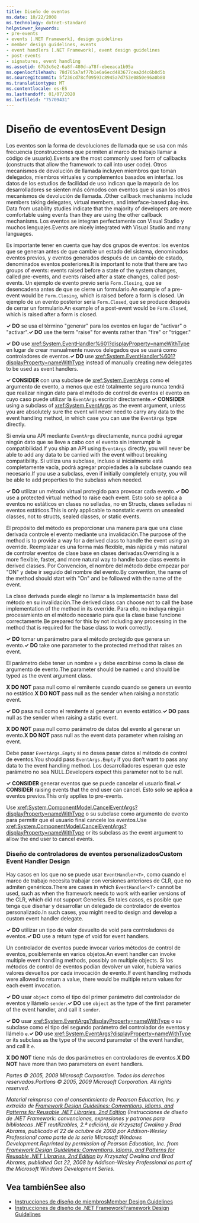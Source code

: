 ```yaml
---
title: Diseño de eventos
ms.date: 10/22/2008
ms.technology: dotnet-standard
helpviewer_keywords:
- pre-events
- events [.NET Framework], design guidelines
- member design guidelines, events
- event handlers [.NET Framework], event design guidelines
- post-events
- signatures, event handling
ms.assetid: 67b3c6e2-6a8f-480d-a78f-ebeeaca1b95a
ms.openlocfilehash: 78d765a7af77b1e6a6ecd483677cea2d4c6b0d5b
ms.sourcegitcommit: 5f236cd78cf09593c8945a7d753e0850e96a0b80
ms.translationtype: MT
ms.contentlocale: es-ES
ms.lasthandoff: 01/07/2020
ms.locfileid: "75709431"
---
```

# <a name="event-design"></a><span data-ttu-id="be035-102">Diseño de eventos</span><span class="sxs-lookup"><span data-stu-id="be035-102">Event Design</span></span>
<span data-ttu-id="be035-103">Los eventos son la forma de devoluciones de llamada que se usa con más frecuencia (construcciones que permiten al marco de trabajo llamar a código de usuario).</span><span class="sxs-lookup"><span data-stu-id="be035-103">Events are the most commonly used form of callbacks (constructs that allow the framework to call into user code).</span></span> <span data-ttu-id="be035-104">Otros mecanismos de devolución de llamada incluyen miembros que toman delegados, miembros virtuales y complementos basados en interfaz. los datos de los estudios de facilidad de uso indican que la mayoría de los desarrolladores se sienten más cómodos con eventos que si usan los otros mecanismos de devolución de llamada. .</span><span class="sxs-lookup"><span data-stu-id="be035-104">Other callback mechanisms include members taking delegates, virtual members, and interface-based plug-ins. Data from usability studies indicate that the majority of developers are more comfortable using events than they are using the other callback mechanisms.</span></span> <span data-ttu-id="be035-105">Los eventos se integran perfectamente con Visual Studio y muchos lenguajes.</span><span class="sxs-lookup"><span data-stu-id="be035-105">Events are nicely integrated with Visual Studio and many languages.</span></span>  
  
 <span data-ttu-id="be035-106">Es importante tener en cuenta que hay dos grupos de eventos: los eventos que se generan antes de que cambie un estado del sistema, denominados eventos previos, y eventos generados después de un cambio de estado, denominados eventos posteriores.</span><span class="sxs-lookup"><span data-stu-id="be035-106">It is important to note that there are two groups of events: events raised before a state of the system changes, called pre-events, and events raised after a state changes, called post-events.</span></span> <span data-ttu-id="be035-107">Un ejemplo de evento previo sería `Form.Closing`, que se desencadena antes de que se cierre un formulario.</span><span class="sxs-lookup"><span data-stu-id="be035-107">An example of a pre-event would be `Form.Closing`, which is raised before a form is closed.</span></span> <span data-ttu-id="be035-108">Un ejemplo de un evento posterior sería `Form.Closed`, que se produce después de cerrar un formulario.</span><span class="sxs-lookup"><span data-stu-id="be035-108">An example of a post-event would be `Form.Closed`, which is raised after a form is closed.</span></span>  
  
 <span data-ttu-id="be035-109">**✓ DO** se usa el término "generar" para los eventos en lugar de "activar" o "activar".</span><span class="sxs-lookup"><span data-stu-id="be035-109">**✓ DO** use the term "raise" for events rather than "fire" or "trigger."</span></span>  
  
 <span data-ttu-id="be035-110">**✓ DO** use <xref:System.EventHandler%601?displayProperty=nameWithType> en lugar de crear manualmente nuevos delegados que se usará como controladores de eventos.</span><span class="sxs-lookup"><span data-stu-id="be035-110">**✓ DO** use <xref:System.EventHandler%601?displayProperty=nameWithType> instead of manually creating new delegates to be used as event handlers.</span></span>  
  
 <span data-ttu-id="be035-111">**✓ CONSIDER** con una subclase de <xref:System.EventArgs> como el argumento de evento, a menos que esté totalmente seguro nunca tendrá que realizar ningún dato para el método de control de eventos el evento en cuyo caso puede utilizar la `EventArgs` escribir directamente.</span><span class="sxs-lookup"><span data-stu-id="be035-111">**✓ CONSIDER** using a subclass of <xref:System.EventArgs> as the event argument, unless you are absolutely sure the event will never need to carry any data to the event handling method, in which case you can use the `EventArgs` type directly.</span></span>  
  
 <span data-ttu-id="be035-112">Si envía una API mediante `EventArgs` directamente, nunca podrá agregar ningún dato que se lleve a cabo con el evento sin interrumpir la compatibilidad.</span><span class="sxs-lookup"><span data-stu-id="be035-112">If you ship an API using `EventArgs` directly, you will never be able to add any data to be carried with the event without breaking compatibility.</span></span> <span data-ttu-id="be035-113">Si utiliza una subclase, incluso si inicialmente está completamente vacía, podrá agregar propiedades a la subclase cuando sea necesario.</span><span class="sxs-lookup"><span data-stu-id="be035-113">If you use a subclass, even if initially completely empty, you will be able to add properties to the subclass when needed.</span></span>  
  
 <span data-ttu-id="be035-114">**✓ DO** utilizar un método virtual protegido para provocar cada evento.</span><span class="sxs-lookup"><span data-stu-id="be035-114">**✓ DO** use a protected virtual method to raise each event.</span></span> <span data-ttu-id="be035-115">Esto solo se aplica a eventos no estáticos en clases no selladas, no en Structs, clases selladas ni eventos estáticos.</span><span class="sxs-lookup"><span data-stu-id="be035-115">This is only applicable to nonstatic events on unsealed classes, not to structs, sealed classes, or static events.</span></span>  
  
 <span data-ttu-id="be035-116">El propósito del método es proporcionar una manera para que una clase derivada controle el evento mediante una invalidación.</span><span class="sxs-lookup"><span data-stu-id="be035-116">The purpose of the method is to provide a way for a derived class to handle the event using an override.</span></span> <span data-ttu-id="be035-117">Reemplazar es una forma más flexible, más rápida y más natural de controlar eventos de clase base en clases derivadas.</span><span class="sxs-lookup"><span data-stu-id="be035-117">Overriding is a more flexible, faster, and more natural way to handle base class events in derived classes.</span></span> <span data-ttu-id="be035-118">Por Convención, el nombre del método debe empezar por "ON" y debe ir seguido del nombre del evento.</span><span class="sxs-lookup"><span data-stu-id="be035-118">By convention, the name of the method should start with "On" and be followed with the name of the event.</span></span>  
  
 <span data-ttu-id="be035-119">La clase derivada puede elegir no llamar a la implementación base del método en su invalidación.</span><span class="sxs-lookup"><span data-stu-id="be035-119">The derived class can choose not to call the base implementation of the method in its override.</span></span> <span data-ttu-id="be035-120">Para ello, no incluya ningún procesamiento en el método necesario para que la clase base funcione correctamente.</span><span class="sxs-lookup"><span data-stu-id="be035-120">Be prepared for this by not including any processing in the method that is required for the base class to work correctly.</span></span>  
  
 <span data-ttu-id="be035-121">**✓ DO** tomar un parámetro para el método protegido que genera un evento.</span><span class="sxs-lookup"><span data-stu-id="be035-121">**✓ DO** take one parameter to the protected method that raises an event.</span></span>  
  
 <span data-ttu-id="be035-122">El parámetro debe tener un nombre `e` y debe escribirse como la clase de argumento de evento.</span><span class="sxs-lookup"><span data-stu-id="be035-122">The parameter should be named `e` and should be typed as the event argument class.</span></span>  
  
 <span data-ttu-id="be035-123">**X DO NOT** pasa null como el remitente cuando cuando se genera un evento no estático.</span><span class="sxs-lookup"><span data-stu-id="be035-123">**X DO NOT** pass null as the sender when raising a nonstatic event.</span></span>  
  
 <span data-ttu-id="be035-124">**✓ DO** pasa null como el remitente al generar un evento estático.</span><span class="sxs-lookup"><span data-stu-id="be035-124">**✓ DO** pass null as the sender when raising a static event.</span></span>  
  
 <span data-ttu-id="be035-125">**X DO NOT** pasa null como parámetro de datos del evento al generar un evento.</span><span class="sxs-lookup"><span data-stu-id="be035-125">**X DO NOT** pass null as the event data parameter when raising an event.</span></span>  
  
 <span data-ttu-id="be035-126">Debe pasar `EventArgs.Empty` si no desea pasar datos al método de control de eventos.</span><span class="sxs-lookup"><span data-stu-id="be035-126">You should pass `EventArgs.Empty` if you don’t want to pass any data to the event handling method.</span></span> <span data-ttu-id="be035-127">Los desarrolladores esperan que este parámetro no sea NULL.</span><span class="sxs-lookup"><span data-stu-id="be035-127">Developers expect this parameter not to be null.</span></span>  
  
 <span data-ttu-id="be035-128">**✓ CONSIDER** generar eventos que se puede cancelar el usuario final.</span><span class="sxs-lookup"><span data-stu-id="be035-128">**✓ CONSIDER** raising events that the end user can cancel.</span></span> <span data-ttu-id="be035-129">Esto solo se aplica a eventos previos.</span><span class="sxs-lookup"><span data-stu-id="be035-129">This only applies to pre-events.</span></span>  
  
 <span data-ttu-id="be035-130">Use <xref:System.ComponentModel.CancelEventArgs?displayProperty=nameWithType> o su subclase como argumento de evento para permitir que el usuario final cancele los eventos.</span><span class="sxs-lookup"><span data-stu-id="be035-130">Use <xref:System.ComponentModel.CancelEventArgs?displayProperty=nameWithType> or its subclass as the event argument to allow the end user to cancel events.</span></span>  
  
### <a name="custom-event-handler-design"></a><span data-ttu-id="be035-131">Diseño de controladores de eventos personalizados</span><span class="sxs-lookup"><span data-stu-id="be035-131">Custom Event Handler Design</span></span>  
 <span data-ttu-id="be035-132">Hay casos en los que no se puede usar `EventHandler<T>`, como cuando el marco de trabajo necesita trabajar con versiones anteriores de CLR, que no admiten genéricos.</span><span class="sxs-lookup"><span data-stu-id="be035-132">There are cases in which `EventHandler<T>` cannot be used, such as when the framework needs to work with earlier versions of the CLR, which did not support Generics.</span></span> <span data-ttu-id="be035-133">En tales casos, es posible que tenga que diseñar y desarrollar un delegado de controlador de eventos personalizado.</span><span class="sxs-lookup"><span data-stu-id="be035-133">In such cases, you might need to design and develop a custom event handler delegate.</span></span>  
  
 <span data-ttu-id="be035-134">**✓ DO** utilizar un tipo de valor devuelto de void para controladores de eventos.</span><span class="sxs-lookup"><span data-stu-id="be035-134">**✓ DO** use a return type of void for event handlers.</span></span>  
  
 <span data-ttu-id="be035-135">Un controlador de eventos puede invocar varios métodos de control de eventos, posiblemente en varios objetos.</span><span class="sxs-lookup"><span data-stu-id="be035-135">An event handler can invoke multiple event handling methods, possibly on multiple objects.</span></span> <span data-ttu-id="be035-136">Si los métodos de control de eventos podían devolver un valor, hubiera varios valores devueltos por cada invocación de evento.</span><span class="sxs-lookup"><span data-stu-id="be035-136">If event handling methods were allowed to return a value, there would be multiple return values for each event invocation.</span></span>  
  
 <span data-ttu-id="be035-137">**✓ DO** usar `object` como el tipo del primer parámetro del controlador de eventos y llámelo `sender`.</span><span class="sxs-lookup"><span data-stu-id="be035-137">**✓ DO** use `object` as the type of the first parameter of the event handler, and call it `sender`.</span></span>  
  
 <span data-ttu-id="be035-138">**✓ DO** usar <xref:System.EventArgs?displayProperty=nameWithType> o su subclase como el tipo del segundo parámetro del controlador de eventos y llámelo `e`.</span><span class="sxs-lookup"><span data-stu-id="be035-138">**✓ DO** use <xref:System.EventArgs?displayProperty=nameWithType> or its subclass as the type of the second parameter of the event handler, and call it `e`.</span></span>  
  
 <span data-ttu-id="be035-139">**X DO NOT** tiene más de dos parámetros en controladores de eventos.</span><span class="sxs-lookup"><span data-stu-id="be035-139">**X DO NOT** have more than two parameters on event handlers.</span></span>  
  
 <span data-ttu-id="be035-140">*Partes © 2005, 2009 Microsoft Corporation. Todos los derechos reservados.*</span><span class="sxs-lookup"><span data-stu-id="be035-140">*Portions © 2005, 2009 Microsoft Corporation. All rights reserved.*</span></span>  
  
 <span data-ttu-id="be035-141">*Material reimpreso con el consentimiento de Pearson Education, Inc. y extraído de [Framework Design Guidelines: Conventions, Idioms, and Patterns for Reusable .NET Libraries, 2nd Edition](https://www.informit.com/store/framework-design-guidelines-conventions-idioms-and-9780321545619) (Instrucciones de diseño de .NET Framework: convenciones, expresiones y patrones para bibliotecas .NET reutilizables, 2.ª edición), de Krzysztof Cwalina y Brad Abrams, publicado el 22 de octubre de 2008 por Addison-Wesley Professional como parte de la serie Microsoft Windows Development.*</span><span class="sxs-lookup"><span data-stu-id="be035-141">*Reprinted by permission of Pearson Education, Inc. from [Framework Design Guidelines: Conventions, Idioms, and Patterns for Reusable .NET Libraries, 2nd Edition](https://www.informit.com/store/framework-design-guidelines-conventions-idioms-and-9780321545619) by Krzysztof Cwalina and Brad Abrams, published Oct 22, 2008 by Addison-Wesley Professional as part of the Microsoft Windows Development Series.*</span></span>  
  
## <a name="see-also"></a><span data-ttu-id="be035-142">Vea también</span><span class="sxs-lookup"><span data-stu-id="be035-142">See also</span></span>

- [<span data-ttu-id="be035-143">Instrucciones de diseño de miembros</span><span class="sxs-lookup"><span data-stu-id="be035-143">Member Design Guidelines</span></span>](../../../docs/standard/design-guidelines/member.md)
- [<span data-ttu-id="be035-144">Instrucciones de diseño de .NET Framework</span><span class="sxs-lookup"><span data-stu-id="be035-144">Framework Design Guidelines</span></span>](../../../docs/standard/design-guidelines/index.md)
